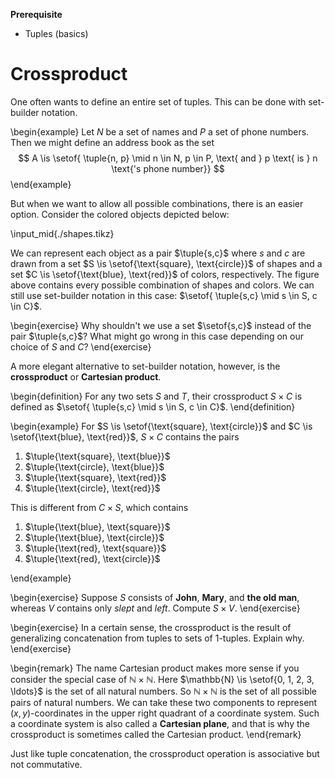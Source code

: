**Prerequisite**

- Tuples (basics)

# Crossproduct

One often wants to define an entire set of tuples.
This can be done with set-builder notation.

\begin{example}
Let $N$ be a set of names and $P$ a set of phone numbers.
Then we might define an address book as the set
$$
A \is \setof{ \tuple{n, p} \mid n \in N, p \in P, \text{ and } p  \text{ is } n \text{'s phone number}}
$$
\end{example}

But when we want to allow all possible combinations, there is an easier option.
Consider the colored objects depicted below:

\input_mid{./shapes.tikz}

We can represent each object as a pair $\tuple{s,c}$ where $s$ and $c$ are drawn from a set $S \is \setof{\text{square}, \text{circle}}$ of shapes and a set $C \is \setof{\text{blue}, \text{red}}$ of colors, respectively.
The figure above contains every possible combination of shapes and colors.
We can still use set-builder notation in this case: $\setof{ \tuple{s,c} \mid s \in S, c \in C}$.

\begin{exercise}
Why shouldn't we use a set $\setof{s,c}$ instead of the pair $\tuple{s,c}$?
What might go wrong in this case depending on our choice of $S$ and $C$?
\end{exercise}

A more elegant alternative to set-builder notation, however, is the **crossproduct** or **Cartesian product**.

\begin{definition}
For any two sets $S$ and $T$, their crossproduct $S \times C$ is defined as $\setof{ \tuple{s,c} \mid s \in S, c \in C}$.
\end{definition}

\begin{example}
For $S \is \setof{\text{square}, \text{circle}}$ and $C \is \setof{\text{blue}, \text{red}}$, $S \times C$ contains the pairs 

<ol>
<li>$\tuple{\text{square}, \text{blue}}$</li>
<li>$\tuple{\text{circle}, \text{blue}}$</li>
<li>$\tuple{\text{square}, \text{red}}$</li>
<li>$\tuple{\text{circle}, \text{red}}$</li>
</ol>

This is different from $C \times S$, which contains

<ol>
<li>$\tuple{\text{blue}, \text{square}}$</li>
<li>$\tuple{\text{blue}, \text{circle}}$</li>
<li>$\tuple{\text{red}, \text{square}}$</li>
<li>$\tuple{\text{red}, \text{circle}}$</li>
</ol>
\end{example}

\begin{exercise}
Suppose $S$ consists of **John**, **Mary**, and **the old man**, whereas $V$ contains only *slept* and *left*.
Compute $S \times V$.
\end{exercise}

\begin{exercise}
In a certain sense, the crossproduct is the result of generalizing concatenation from tuples to sets of 1-tuples.
Explain why.
\end{exercise}

\begin{remark}
The name Cartesian product makes more sense if you consider the special case of $\mathbb{N} \times \mathbb{N}$.
Here $\mathbb{N} \is \setof{0, 1, 2, 3, \ldots}$ is the set of all natural numbers.
So $\mathbb{N} \times \mathbb{N}$ is the set of all possible pairs of natural numbers.
We can take these two components to represent $(x,y)$-coordinates in the upper right quadrant of a coordinate system.
Such a coordinate system is also called a **Cartesian plane**, and that is why the crossproduct is sometimes called the Cartesian product.
\end{remark}

Just like tuple concatenation, the crossproduct operation is associative but not commutative.
